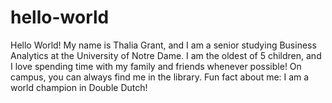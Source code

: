 # hello-world
Hello World! My name is Thalia Grant, and I am a senior studying Business Analytics at the University of Notre Dame. I am the oldest of 5 children, and I love spending time with my family and friends whenever possible! On campus, you can always find me in the library. Fun fact about me: I am a world champion in Double Dutch! 
